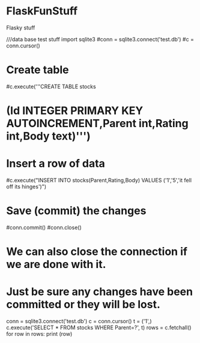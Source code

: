 FlaskFunStuff
=============

Flasky stuff

///data base test stuff
import sqlite3
#conn = sqlite3.connect('test.db')
#c = conn.cursor()

# Create table
#c.execute('''CREATE TABLE stocks
#             (Id INTEGER PRIMARY KEY AUTOINCREMENT,Parent int,Rating int,Body text)''')

# Insert a row of data
#c.execute("INSERT INTO stocks(Parent,Rating,Body) VALUES ('1','5','it fell off its hinges')")

# Save (commit) the changes
#conn.commit()
#conn.close()
# We can also close the connection if we are done with it.
# Just be sure any changes have been committed or they will be lost.
conn = sqlite3.connect('test.db')
c = conn.cursor()
t = ('1',)
c.execute('SELECT * FROM stocks WHERE Parent=?', t)
rows = c.fetchall()
for row in rows:
	print (row)



